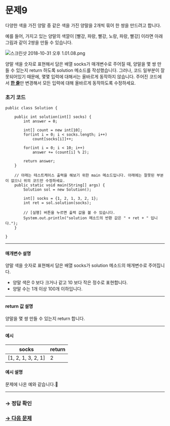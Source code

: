 # 문제9

다양한 색을 가진 양말 중 같은 색을 가진 양말을 2개씩 묶어 한 쌍을 만드려고 합니다.

예를 들어, 가지고 있는 양말의 색깔이 [빨강, 파랑, 빨강, 노랑, 파랑, 빨강] 이라면 아래 그림과 같이 2쌍을 만들 수 있습니다.

  ![스크린샷 2018-10-31 오후 1.01.08.png](https://grepp-programmers.s3.amazonaws.com/files/ybm/9343ee8315/8ba77d22-ae40-4a17-83bf-d4a6e0fbb93f.png)
 
양말 색을 숫자로 표현해서 담은 배열 socks가 매개변수로 주어질 때, 양말을 몇 쌍 만들 수 있는지 return 하도록 solution 메소드를 작성했습니다. 그러나, 코드 일부분이 잘못되어있기 때문에, 몇몇 입력에 대해서는 올바르게 동작하지 않습니다. 주어진 코드에서 <u>**한 줄**</u>만 변경해서 모든 입력에 대해 올바르게 동작하도록 수정하세요.

### 초기 코드

```
public class Solution {

	public int solution(int[] socks) {
		int answer = 0;

		int[] count = new int[10];
		for(int i = 0; i < socks.length; i++)
			count[socks[i]]++;

		for(int i = 0; i < 10; i++)
			answer += (count[i] % 2);

		return answer;
	}

	// 아래는 테스트케이스 출력을 해보기 위한 main 메소드입니다. 아래에는 잘못된 부분이 없으니 위의 코드만 수정하세요.
	public static void main(String[] args) {
		Solution sol = new Solution();

		int[] socks = {1, 2, 1, 3, 2, 1};
		int ret = sol.solution(socks);

		// [실행] 버튼을 누르면 출력 값을 볼 수 있습니다.
		System.out.println("solution 메소드의 반환 값은 " + ret + " 입니다.");
	}
    
}
```

---

#### 매개변수 설명
양말 색을 숫자로 표현해서 담은 배열 socks가 solution 메소드의 매개변수로 주어집니다.

* 양말 색은 0 보다 크거나 같고 10 보다 작은 정수로 표현합니다.
* 양말 수는 1개 이상 100개 이하입니다.

---

#### return 값 설명
양말을 몇 쌍 만들 수 있는지 return 합니다.

---

#### 예시

| socks          	| return |
|--------------------|--------|
| [1, 2, 1, 3, 2, 1] | 2  	|

#### 예시 설명
문제에 나온 예와 같습니다.

---

### → 정답 확인

### [→ 다음 문제](https://github.com/tnehf18/cosPro/blob/main/java/ex_2nd/ex_2nd_06/no_10/desc_10.md "cosPro 2급 Java 6차 10번 문제")
